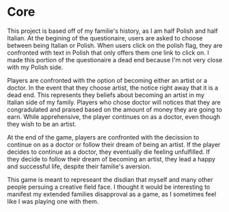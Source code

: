 # Core
This project is based off of my familie's history, as I am half Polish and half Italian. At the begining of the questionaire, users are asked to choose between being Italian or Polish. When users click on the polish flag, they are confronted with text in Polish that only offers them one link to click on. I made this portion of the questionaire a dead end because I'm not very close with my Polish side.

Players are confronted with the option of becoming either an artist or a doctor. In the event that they choose artist, the notice right away that it is a dead end. This represents they beliefs about becoming an artist in my Italian side of my family. Players who chose doctor will notices that they are congradulated and praised based on the amount of money they are going to earn. While apprehensive, the player continues on as a doctor, even though they wish to be an artist. 

At the end of the game, players are confronted with the decission to continue on as a doctor or follow their dream of being an artist. If the player decides to continue as a doctor, they eventually die feeling unfulfilled. If they decide to follow their dream of becoming an artist, they lead a happy and successful life, despite their familie's aversion. 

This game is meant to represeant the disdian that myself and many other people persuing a creative field face. I thought it would be interesting to manifest my extended families disapproval as a game, as I sometimes feel like I was playing one with them.
